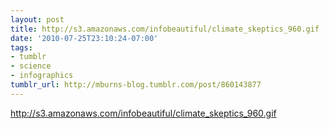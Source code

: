 ```yaml
---
layout: post
title: http://s3.amazonaws.com/infobeautiful/climate_skeptics_960.gif
date: '2010-07-25T23:10:24-07:00'
tags:
- tumblr
- science
- infographics
tumblr_url: http://mburns-blog.tumblr.com/post/860143877
---
```

<a href="http://s3.amazonaws.com/infobeautiful/climate_skeptics_960.gif">http://s3.amazonaws.com/infobeautiful/climate_skeptics_960.gif</a>

